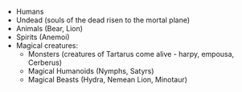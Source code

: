 - Humans
- Undead (souls of the dead risen to the mortal plane)
- Animals (Bear, Lion)
- Spirits (Anemoi)
- Magical creatures:
	- Monsters (creatures of Tartarus come alive - harpy, empousa, Cerberus)
	- Magical Humanoids (Nymphs, Satyrs)
	- Magical Beasts (Hydra, Nemean Lion, Minotaur)

